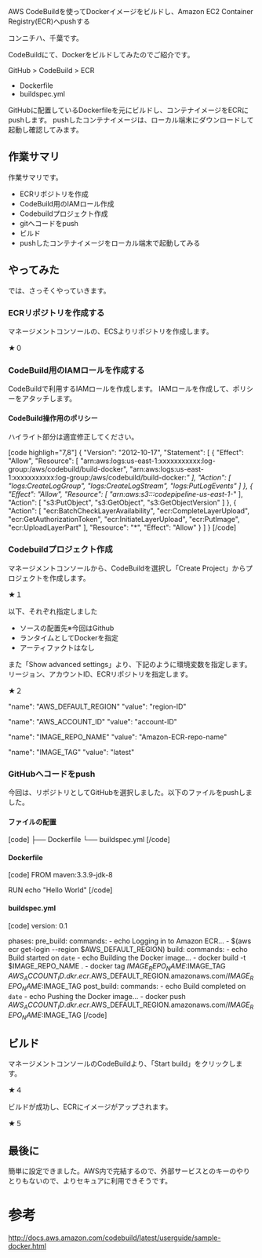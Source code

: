 AWS CodeBuildを使ってDockerイメージをビルドし、Amazon EC2 Container Registry(ECR)へpushする


コンニチハ、千葉です。

CodeBuildにて、Dockerをビルドしてみたのでご紹介です。

GitHub > CodeBuild > ECR
  - Dockerfile
  - buildspec.yml

GitHubに配置しているDockerfileを元にビルドし、コンテナイメージをECRにpushします。
pushしたコンテナイメージは、ローカル端末にダウンロードして起動し確認してみます。

## 作業サマリ

作業サマリです。

- ECRリポジトリを作成
- CodeBuild用のIAMロール作成
- Codebuildプロジェクト作成
- gitへコードをpush
- ビルド
- pushしたコンテナイメージをローカル端末で起動してみる

## やってみた
では、さっそくやっていきます。

### ECRリポジトリを作成する
マネージメントコンソールの、ECSよりリポジトリを作成します。

★０

### CodeBuild用のIAMロールを作成する

CodeBuildで利用するIAMロールを作成します。
IAMロールを作成して、ポリシーをアタッチします。

#### CodeBuild操作用のポリシー
ハイライト部分は適宜修正してください。

[code highligh="7,8"]
{
    "Version": "2012-10-17",
    "Statement": [
        {
            "Effect": "Allow",
            "Resource": [
                "arn:aws:logs:us-east-1:xxxxxxxxxxx:log-group:/aws/codebuild/build-docker",
                "arn:aws:logs:us-east-1:xxxxxxxxxxx:log-group:/aws/codebuild/build-docker:*"
            ],
            "Action": [
                "logs:CreateLogGroup",
                "logs:CreateLogStream",
                "logs:PutLogEvents"
            ]
        },
        {
            "Effect": "Allow",
            "Resource": [
                "arn:aws:s3:::codepipeline-us-east-1-*"
            ],
            "Action": [
                "s3:PutObject",
                "s3:GetObject",
                "s3:GetObjectVersion"
            ]
        },
        {
            "Action": [
                "ecr:BatchCheckLayerAvailability",
                "ecr:CompleteLayerUpload",
                "ecr:GetAuthorizationToken",
                "ecr:InitiateLayerUpload",
                "ecr:PutImage",
                "ecr:UploadLayerPart"
            ],
            "Resource": "*",
            "Effect": "Allow"
        }
    ]
}
[/code]

### Codebuildプロジェクト作成
マネージメントコンソールから、CodeBuildを選択し「Create Project」からプロジェクトを作成します。

★１

以下、それぞれ指定しました
- ソースの配置先※今回はGithub
- ランタイムとしてDockerを指定
- アーティファクトはなし

また「Show advanced settings」より、下記のように環境変数を指定します。
リージョン、アカウントID、ECRリポジトリを指定します。

★２

"name": "AWS_DEFAULT_REGION"
"value": "region-ID"

"name": "AWS_ACCOUNT_ID"
"value": "account-ID"

"name": "IMAGE_REPO_NAME"
"value": "Amazon-ECR-repo-name"

"name": "IMAGE_TAG"
"value": "latest"

### GitHubへコードをpush

今回は、リポジトリとしてGitHubを選択しました。以下のファイルをpushしました。

#### ファイルの配置
[code]
├── Dockerfile
└── buildspec.yml
[/code]

#### Dockerfile
[code]
FROM maven:3.3.9-jdk-8

RUN echo "Hello World"
[/code]

#### buildspec.yml
[code]
version: 0.1

phases:
  pre_build:
    commands:
      - echo Logging in to Amazon ECR...
      - $(aws ecr get-login --region $AWS_DEFAULT_REGION)
  build:
    commands:
      - echo Build started on `date`
      - echo Building the Docker image...
      - docker build -t $IMAGE_REPO_NAME .
      - docker tag $IMAGE_REPO_NAME:$IMAGE_TAG $AWS_ACCOUNT_ID.dkr.ecr.$AWS_DEFAULT_REGION.amazonaws.com/$IMAGE_REPO_NAME:$IMAGE_TAG
  post_build:
    commands:
      - echo Build completed on `date`
      - echo Pushing the Docker image...
      - docker push $AWS_ACCOUNT_ID.dkr.ecr.$AWS_DEFAULT_REGION.amazonaws.com/$IMAGE_REPO_NAME:$IMAGE_TAG
[/code]

## ビルド

マネージメントコンソールのCodeBuildより、「Start build」をクリックします。

★４

ビルドが成功し、ECRにイメージがアップされます。

★５

## 最後に
簡単に設定できました。AWS内で完結するので、外部サービスとのキーのやりとりもないので、よりセキュアに利用できそうです。

# 参考
http://docs.aws.amazon.com/codebuild/latest/userguide/sample-docker.html

